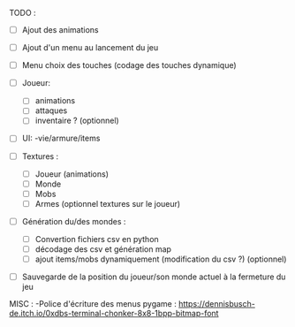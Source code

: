 TODO :
- [ ] Ajout des animations
- [ ] Ajout d'un menu au lancement du jeu
- [ ] Menu choix des touches (codage des touches dynamique)
- [ ] Joueur:
    - [ ] animations
    - [ ] attaques
    - [ ] inventaire ? (optionnel)
- [ ] UI:
    -vie/armure/items
- [ ] Textures :
    - [ ] Joueur (animations)
    - [ ] Monde 
    - [ ] Mobs
    - [ ] Armes (optionnel textures sur le joueur)
- [ ] Génération du/des mondes :
    - [ ] Convertion fichiers csv en python
    - [ ] décodage des csv et génération map
    - [ ] ajout items/mobs dynamiquement (modification du csv ?) (optionnel)
- [ ] Sauvegarde de la position du joueur/son monde actuel à la fermeture du jeu 


MISC :
-Police d'écriture des menus pygame : https://dennisbusch-de.itch.io/0xdbs-terminal-chonker-8x8-1bpp-bitmap-font

